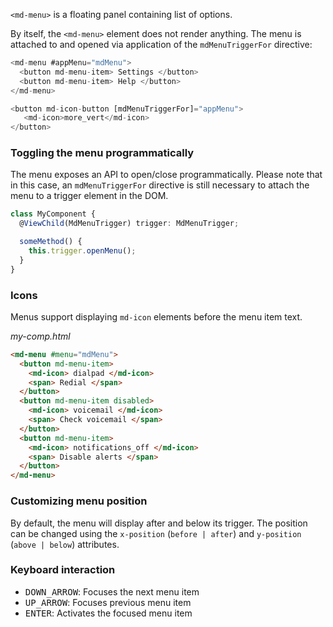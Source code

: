 `<md-menu>` is a floating panel containing list of options. 

<!-- example(menu-overview) -->

By itself, the `<md-menu>` element does not render anything. The menu is attached to and opened 
via application of the `mdMenuTriggerFor` directive:
```ts
<md-menu #appMenu="mdMenu">
  <button md-menu-item> Settings </button>
  <button md-menu-item> Help </button>
</md-menu>

<button md-icon-button [mdMenuTriggerFor]="appMenu">
   <md-icon>more_vert</md-icon>
</button>
```

### Toggling the menu programmatically
The menu exposes an API to open/close programmatically. Please note that in this case, an 
`mdMenuTriggerFor` directive is still necessary to attach the menu to a trigger element in the DOM.

```ts
class MyComponent {
  @ViewChild(MdMenuTrigger) trigger: MdMenuTrigger;

  someMethod() {
    this.trigger.openMenu();
  }
}
```

### Icons
Menus support displaying `md-icon` elements before the menu item text.

*my-comp.html*
```html
<md-menu #menu="mdMenu">
  <button md-menu-item>
    <md-icon> dialpad </md-icon>
    <span> Redial </span>
  </button>
  <button md-menu-item disabled>
    <md-icon> voicemail </md-icon>
    <span> Check voicemail </span>
  </button>
  <button md-menu-item>
    <md-icon> notifications_off </md-icon>
    <span> Disable alerts </span>
  </button>
</md-menu>
```

### Customizing menu position

By default, the menu will display after and below its trigger.  The position can be changed
using the `x-position` (`before | after`) and `y-position` (`above | below`) attributes.


### Keyboard interaction
- <kbd>DOWN_ARROW</kbd>: Focuses the next menu item
- <kbd>UP_ARROW</kbd>: Focuses previous menu item
- <kbd>ENTER</kbd>: Activates the focused menu item
